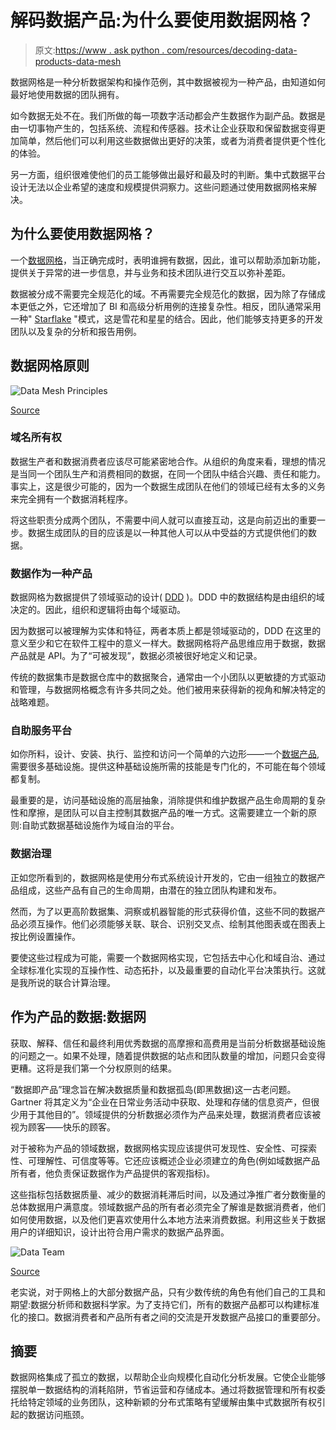 # 解码数据产品:为什么要使用数据网格？

> 原文:[https://www . ask python . com/resources/decoding-data-products-data-mesh](https://www.askpython.com/resources/decoding-data-products-data-mesh)

数据网格是一种分析数据架构和操作范例，其中数据被视为一种产品，由知道如何最好地使用数据的团队拥有。

如今数据无处不在。我们所做的每一项数字活动都会产生数据作为副产品。数据是由一切事物产生的，包括系统、流程和传感器。技术让企业获取和保留数据变得更加简单，然后他们可以利用这些数据做出更好的决策，或者为消费者提供更个性化的体验。

另一方面，组织很难使他们的员工能够做出最好和最及时的判断。集中式数据平台设计无法以企业希望的速度和规模提供洞察力。这些问题通过使用数据网格来解决。

## 为什么要使用数据网格？

一个[数据网格](https://www.oracle.com/integration/what-is-data-mesh/)，当正确完成时，表明谁拥有数据，因此，谁可以帮助添加新功能，提供关于异常的进一步信息，并与业务和技术团队进行交互以弥补差距。

数据被分成不需要完全规范化的域。不再需要完全规范化的数据，因为除了存储成本更低之外，它还增加了 BI 和高级分析用例的连接复杂性。相反，团队通常采用一种" [Starflake](https://www.geeksforgeeks.org/difference-between-star-schema-and-snowflake-schema/) "模式，这是雪花和星星的结合。因此，他们能够支持更多的开发团队以及复杂的分析和报告用例。

## 数据网格原则

![Data Mesh Principles](../Images/cb5ea59c3f7c63408aaf542d2fccbbba.png)

[Source](https://www.datanami.com/2022/01/21/data-meshes-set-to-spread-in-2022/)

### 域名所有权

数据生产者和数据消费者应该尽可能紧密地合作。从组织的角度来看，理想的情况是当同一个团队生产和消费相同的数据，在同一个团队中结合兴趣、责任和能力。事实上，这是很少可能的，因为一个数据生成团队在他们的领域已经有太多的义务来完全拥有一个数据消耗程序。

将这些职责分成两个团队，不需要中间人就可以直接互动，这是向前迈出的重要一步。数据生成团队的目的应该是以一种其他人可以从中受益的方式提供他们的数据。

### 数据作为一种产品

数据网格为数据提供了领域驱动的设计( [DDD](https://www.geeksforgeeks.org/domain-driven-design-ddd/) )。DDD 中的数据结构是由组织的域决定的。因此，组织和逻辑将由每个域驱动。

因为数据可以被理解为实体和特征，两者本质上都是领域驱动的，DDD 在这里的意义至少和它在软件工程中的意义一样大。数据网格将产品思维应用于数据，数据产品就是 API。为了“可被发现”，数据必须被很好地定义和记录。

传统的数据集市是数据仓库中的数据聚合，通常由一个小团队以更敏捷的方式驱动和管理，与数据网格概念有许多共同之处。他们被用来获得新的视角和解决特定的战略难题。

### 自助服务平台

如你所料，设计、安装、执行、监控和访问一个简单的六边形——一个[数据产品](https://lakefs.io/data-products/),需要很多基础设施。提供这种基础设施所需的技能是专门化的，不可能在每个领域都复制。

最重要的是，访问基础设施的高层抽象，消除提供和维护数据产品生命周期的复杂性和摩擦，是团队可以自主控制其数据产品的唯一方式。这需要建立一个新的原则:自助式数据基础设施作为域自治的平台。

### 数据治理

正如您所看到的，数据网格是使用分布式系统设计开发的，它由一组独立的数据产品组成，这些产品有自己的生命周期，由潜在的独立团队构建和发布。

然而，为了以更高阶数据集、洞察或机器智能的形式获得价值，这些不同的数据产品必须互操作。他们必须能够关联、联合、识别交叉点、绘制其他图表或在图表上按比例设置操作。

要使这些过程成为可能，需要一个数据网格实现，它包括去中心化和域自治、通过全球标准化实现的互操作性、动态拓扑，以及最重要的自动化平台决策执行。这就是我所说的联合计算治理。

## 作为产品的数据:数据网

获取、解释、信任和最终利用优秀数据的高摩擦和高费用是当前分析数据基础设施的问题之一。如果不处理，随着提供数据的站点和团队数量的增加，问题只会变得更糟。这将是我们第一个分权原则的结果。

“数据即产品”理念旨在解决数据质量和数据孤岛(即黑数据)这一古老问题。Gartner 将其定义为“企业在日常业务活动中获取、处理和存储的信息资产，但很少用于其他目的”。领域提供的分析数据必须作为产品来处理，数据消费者应该被视为顾客——快乐的顾客。

对于被称为产品的领域数据，数据网格实现应该提供可发现性、安全性、可探索性、可理解性、可信度等等。它还应该概述企业必须建立的角色(例如域数据产品所有者，他负责保证数据作为产品提供的客观指标)。

这些指标包括数据质量、减少的数据消耗滞后时间，以及通过净推广者分数衡量的总体数据用户满意度。领域数据产品的所有者必须完全了解谁是数据消费者，他们如何使用数据，以及他们更喜欢使用什么本地方法来消费数据。利用这些关于数据用户的详细知识，设计出符合用户需求的数据产品界面。

![Data Team](../Images/b5edf913174692a380b61a570dd52ed4.png)

[Source](https://blog.dataminded.com/the-data-product-lifecycle-4903c9752527?gi=f917fc8b1d98)

老实说，对于网格上的大部分数据产品，只有少数传统的角色有他们自己的工具和期望:数据分析师和数据科学家。为了支持它们，所有的数据产品都可以构建标准化的接口。数据消费者和产品所有者之间的交流是开发数据产品接口的重要部分。

## 摘要

数据网格集成了孤立的数据，以帮助企业向规模化自动化分析发展。它使企业能够摆脱单一数据结构的消耗陷阱，节省运营和存储成本。通过将数据管理和所有权委托给特定领域的业务团队，这种新颖的分布式策略有望缓解由集中式数据所有权引起的数据访问瓶颈。